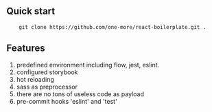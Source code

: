 ## Quick start
````
    git clone https://github.com/one-more/react-boilerplate.git .
````

## Features
1. predefined environment including flow, jest, eslint.
2. configured storybook
3. hot reloading
4. sass as preprocessor
5. there are no tons of useless code as payload
6. pre-commit hooks 'eslint' and 'test'

